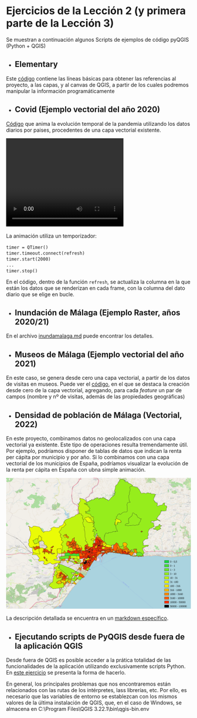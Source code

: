 # Ejercicios de la Lección 2 (y primera parte de la Lección 3)

Se muestran a continuación algunos Scripts de ejemplos de código pyQGIS (Python + QGIS)

* ## Elementary

Este [código](elementary.py) contiene las líneas básicas para obtener las referencias al proyecto, a las capas, y al canvas de QGIS, a partir de los cuales podremos manipular la información programáticamente

* ## Covid (Ejemplo vectorial del año 2020)

[Código](covid.py) que anima la evolución temporal de la pandemia utilizando los datos diarios por paises, procedentes de una capa vectorial existente.

<video width="320" height="240" controls>
  <source src="img\\covid_000.mp4" type="video/mp4">
</video>

La animación utiliza un temporizador:
```
timer = QTimer()
timer.timeout.connect(refresh)
timer.start(2000)
...
timer.stop()
```
En el código, dentro de la función ```refresh```, se actualiza la columna en la que están los datos que se renderizan en cada frame, con la columna del dato diario que se elige en bucle.

* ## Inundación de Málaga (Ejemplo Raster, años 2020/21)

En el archivo [inundamalaga.md](inundamalaga.md) puede encontrar los detalles. 

* ## Museos de Málaga (Ejemplo vectorial del año 2021)

En este caso, se genera desde cero una capa vectorial,  a partir de los datos de visitas en museos. Puede ver el [código](museos.py), en el que se destaca la creación desde cero de la capa vectorial, agregando, para cada _feature_ un par de campos (nombre y nº de visitas, además de las propiedades geográficas)

* ## Densidad de población de Málaga (Vectorial, 2022)

En este proyecto, combinamos datos no geolocalizados con una capa vectorial ya existente. Este tipo de operaciones resulta tremendamente útil. Por ejemplo, podríamos disponer de tablas de datos que indican la renta per cápita por municipio y por año. Si lo combinamos con una capa vectorial de los municipios de España, podríamos visualizar la evolución de la renta per cápita en España con ubna simple animación. 

<img src=img/composicion.png>

La descripción detallada se encuentra en un [markdown específico](densidadmalaga.md).

* ## Ejecutando scripts de PyQGIS desde fuera de la aplicación QGIS

Desde fuera de QGIS es posible acceder a la prática totalidad de las funcionalidades de la aplicación utilizando exclusivamente scripts Python. En [este ejercicio](standaloneProject.py) se presenta la forma de hacerlo. 

En general, los principales problemas que nos encontraremos están relacionados con las rutas de los intérpretes, lass librerías, etc. Por ello, es necesario que las variables de entorno se establezcan con los mismos valores de la última instalación de QGIS, que, en el caso de Windows, se almacena en C:\Program Files\QGIS 3.22.1\bin\qgis-bin.env

